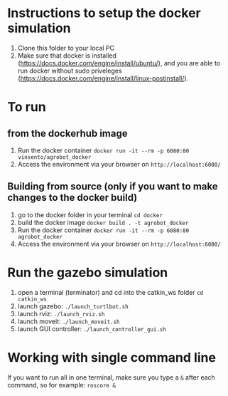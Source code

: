 # Instructions to setup the docker simulation

1. Clone this folder to your local PC
2. Make sure that docker is installed (https://docs.docker.com/engine/install/ubuntu/), and you are able to run docker without sudo priveleges (https://docs.docker.com/engine/install/linux-postinstall/).

# To run
## from the dockerhub image
1. Run the docker container `docker run -it --rm -p 6080:80 vinsento/agrobot_docker`
2. Access the environment via your browser on `http://localhost:6080/`

## Building from source (only if you want to make changes to the docker build)
1. go to the docker folder in your terminal `cd docker`
2. build the docker image `docker build . -t agrobot_docker`
3. Run the docker container `docker run -it --rm -p 6080:80 agrobot_docker`
4. Access the environment via your browser on `http://localhost:6080/`

# Run the gazebo simulation
1. open a terminal (terminator) and cd into the catkin_ws folder `cd catkin_ws`
2. launch gazebo: `./launch_turtlbot.sh`
3. launch rviz: `./launch_rviz.sh`
4. launch moveit: `./launch_moveit.sh`
5. launch GUI controller: `./launch_controller_gui.sh`

# Working with single command line
If you want to run all in one terminal, make sure you type a `&` after each command, so for example: `roscore &`
